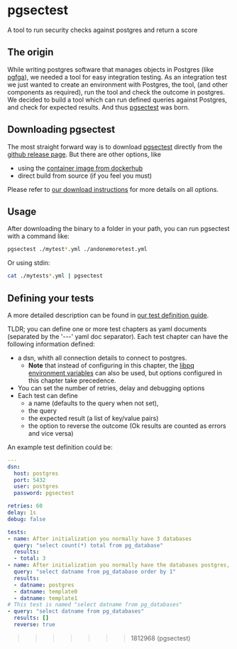 # pgsectest
A tool to run security checks against postgres and return a score

## The origin
While writing postgres software that manages objects in Postgres (like [pgfga](https://github.com/MannemSolutions/pgfga)), we needed a tool for easy integration testing.
As an integration test we just wanted to create an environment with Postgres, the tool, (and other components as required), run the tool and check the outcome in postgres.
We decided to build a tool which can run defined queries against Postgres, and check for expected results.
And thus [pgsectest](https://github.com/MannemSolutions/pgsectest) was born.

## Downloading pgsectest
The most straight forward way is to download [pgsectest](https://github.com/MannemSolutions/pgsectest) directly from the [github release page](https://github.com/MannemSolutions/pgsectest/releases).
But there are other options, like
- using the [container image from dockerhub](https://hub.docker.com/repository/docker/mannemsolutions/pgsectest/general)
- direct build from source (if you feel you must)

Please refer to [our download instructions](DOWNLOAD_AND_RUN.md) for more details on all options.

## Usage
After downloading the binary to a folder in your path, you can run pgsectest with a command like:
```bash
pgsectest ./mytest*.yml ./andonemoretest.yml
```
Or using stdin:
```bash
cat ./mytests*.yml | pgsectest
```

## Defining your tests
A more detailed description can be found in [our test definition guide](TESTS.md).

TLDR; you can define one or more test chapters as yaml documents (separated by the '---' yaml doc separator).
Each test chapter can have the following information defined:
- a dsn, whith all connection details to connect to postgres.
  - **Note** that instead of configuring in this chapter, the [libpq environment variables](https://www.postgresql.org/docs/current/libpq-envars.html) can also be used, but options configured in this chapter take precedence.
- You can set the number of retries, delay and debugging options
- Each test can define
  - a name (defaults to the query when not set),
  - the query
  - the expected result (a list of key/value pairs)
  - the option to reverse the outcome (Ok results are counted as errors and vice versa)

An example test definition could be:
```yaml
---
dsn:
  host: postgres
  port: 5432
  user: postgres
  password: pgsectest

retries: 60
delay: 1s
debug: false

tests:
- name: After initialization you normally have 3 databases
  query: "select count(*) total from pg_database"
  results:
  - total: 3
- name: After initialization you normally have the databases postgres, template0 and template1
  query: "select datname from pg_database order by 1"
  results:
  - datname: postgres
  - datname: template0
  - datname: template1
# This test is named "select datname from pg_databases"
- query: "select datname from pg_databases"
  results: []
  reverse: true
```
>>>>>>> 1812968 (pgsectest)
